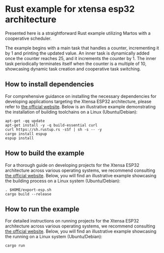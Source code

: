 # Rust example for xtensa esp32 architecture

Presented here is a straightforward Rust example utilizing Martos with a cooperative scheduler.

The example begins with a main task that handles a counter, incrementing it by 1 and printing the updated value.
An inner task is dynamically added once the counter reaches 25, and it increments the counter by 1. The inner task
periodically terminates itself when the counter is a multiple of 10, showcasing dynamic task creation and cooperative
task switching.

## How to install dependencies

For comprehensive guidance on installing the necessary dependencies for developing applications targeting the Xtensa
ESP32 architecture,
please refer to [the official website](https://docs.esp-rs.org/book/installation/riscv-and-xtensa.html).
Below is an illustrative example demonstrating the installation of building toolchains on a Linux (Ubuntu/Debian):

```
apt-get -qq update
apt-get install -y -q build-essential curl
curl https://sh.rustup.rs -sSf | sh -s -- -y
cargo install espup
espup install
```

## How to build the example

For a thorough guide on developing projects for the Xtensa ESP32 architecture across various operating systems,
we recommend
consulting [the official website](https://docs.esp-rs.org/book/installation/riscv-and-xtensa.html#3-set-up-the-environment-variables).
Below, you will find an illustrative example showcasing the building process on a Linux system (Ubuntu/Debian):

```
. $HOME/export-esp.sh
cargo build --release
```

## How to run the example

For detailed instructions on running projects for the Xtensa ESP32 architecture across various operating systems,
we recommend consulting [the official website](https://docs.esp-rs.org/book/tooling/espflash.html).
Below, you will find an illustrative example showcasing the running on a Linux system (Ubuntu/Debian):

```
cargo run
```
